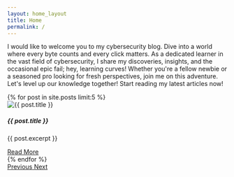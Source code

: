 ```yaml
---
layout: home_layout
title: Home
permalink: /
---  
```


I would like to welcome you to my cybersecurity blog. Dive into a world where every byte counts and every click matters. As a dedicated learner in the vast field of cybersecurity, I share my discoveries, insights, and the occasional epic fail; hey, learning curves! Whether you're a fellow newbie or a seasoned pro looking for fresh perspectives, join me on this adventure. Let's level up our knowledge together! Start reading my latest articles now!

<div id="postCarousel" class="carousel slide" data-ride="carousel">
  <div class="carousel-inner">
    {% for post in site.posts limit:5 %}
    <div class="carousel-item {% if forloop.first %}active{% endif %}">
      <img src="{{ post.image }}" class="d-block w-100" alt="{{ post.title }}">
      <div class="carousel-caption d-none d-md-block">
        <h5>{{ post.title }}</h5>
        <p>{{ post.excerpt }}</p>
        <a href="{{ post.url }}" class="btn btn-primary">Read More</a>
      </div>
    </div>
    {% endfor %}
  </div>
  <a class="carousel-control-prev" href="#postCarousel" role="button" data-slide="prev">
    <span class="carousel-control-prev-icon" aria-hidden="true"></span>
    <span class="sr-only">Previous</span>
  </a>
  <a class="carousel-control-next" href="#postCarousel" role="button" data-slide="next">
    <span class="carousel-control-next-icon" aria-hidden="true"></span>
    <span class="sr-only">Next</span>
  </a>
</div>